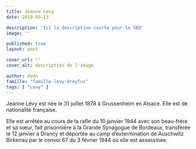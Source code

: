 ```yaml
---
title: Jeanne Levy
date: 2019-03-13

description: 'Ici la description courte pour le SEO'
image: ''

published: true
layout: post

cover_url: ''
cover_alt: description de l'image

author: dvdn
famille: "famille-levy-dreyfus"
tags: [ "Levy" ]
---
```


Jeanne Lévy est née le 31 juillet 1878 à Grussenheim en Alsace. Elle est de nationalité française.

Elle est arrêtée au cours de la rafle du 10 janvier 1944 avec son beau-frère et sa sœur, fait prisonnière à la Grande Synagogue de Bordeaux, transférée le 12 janvier à Drancy et déportée au camp d’extermination de Auschwitz Birkenau par le convoi 67 du 3 février 1944 où elle est assassinée.